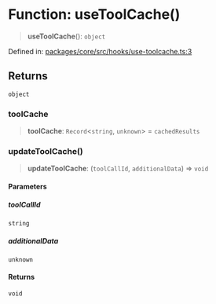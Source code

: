 # Function: useToolCache()

> **useToolCache**(): `object`

Defined in: [packages/core/src/hooks/use-toolcache.ts:3](https://github.com/GeoDaCenter/openassistant/blob/bc4037be52d89829440fcc4aaa1010be73719d16/packages/core/src/hooks/use-toolcache.ts#L3)

## Returns

`object`

### toolCache

> **toolCache**: `Record`\<`string`, `unknown`\> = `cachedResults`

### updateToolCache()

> **updateToolCache**: (`toolCallId`, `additionalData`) => `void`

#### Parameters

##### toolCallId

`string`

##### additionalData

`unknown`

#### Returns

`void`
